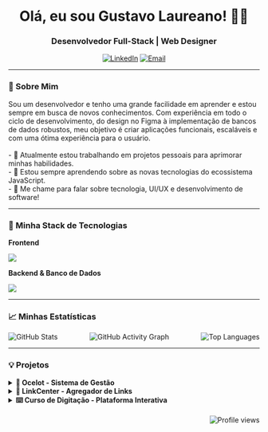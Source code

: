 <div align="center">
  <h1>Olá, eu sou Gustavo Laureano! 🐱‍💻 </h1>
  <h3>Desenvolvedor Full-Stack | Web Designer</h3>
</div>

<div align="center">
  <a href="https://www.linkedin.com/in/gustavolaureano/" target="_blank"><img src="https://img.shields.io/badge/LinkedIn-0077B5?style=for-the-badge&logo=linkedin&logoColor=white" alt="LinkedIn"></a>
  <a href="mailto:gustavolaureanodealmeida@gmail.com"><img src="https://img.shields.io/badge/Email-D14836?style=for-the-badge&logo=gmail&logoColor=white" alt="Email"></a>
</div>

---

### 🔎 Sobre Mim

<p>
  Sou um desenvolvedor e tenho uma grande facilidade em aprender e estou sempre em busca de novos conhecimentos. Com experiência em todo o ciclo de desenvolvimento, do design no Figma à implementação de bancos de dados robustos, meu objetivo é criar aplicações funcionais, escaláveis e com uma ótima experiência para o usuário.
  <br><br>
  - 🔭 Atualmente estou trabalhando em projetos pessoais para aprimorar minhas habilidades. 
  <br>
  - 🌱 Estou sempre aprendendo sobre as novas tecnologias do ecossistema JavaScript.
  <br>
  - 💬 Me chame para falar sobre tecnologia, UI/UX e desenvolvimento de software!
</p>

---

### 🚀 Minha Stack de Tecnologias

<div row>
  <div align="left">
    <p><strong>Frontend</strong></p>
    <img src="https://skillicons.dev/icons?i=react,tailwind,html,css,figma&perline=5" />
  </div>
  <div align="left">
    <p ><strong>Backend & Banco de Dados</strong></p>
    <img src="https://skillicons.dev/icons?i=ts,js,nodejs,docker,postgres&perline=5" />
  </div>
</div>

---

### 📈 Minhas Estatísticas

<div>
  <img align="left" src="https://github-readme-stats.vercel.app/api?username=gustavo-laureano&show_icons=true&theme=blue&include_all_commits=true&count_private=true" alt="GitHub Stats"/>
  <img align="right" src="https://github-readme-stats.vercel.app/api/top-langs/?username=gustavo-laureano&layout=compact&langs_count=8&theme=blue" alt="Top Languages"/>
</div>

<div align="center">
  <img src="https://github-readme-activity-graph.vercel.app/graph?username=gustavo-laureano&theme=react-dark&hide_border=true&area=true" alt="GitHub Activity Graph"/>
</div>

---

### 💡 Projetos

<details>
  <summary><strong>🐆 Ocelot - Sistema de Gestão</strong></summary>
  
  [/ocelot](https://github.com/gustavo-laureano/ocelot) 
  <p>Uma aplicação completa para gerenciamento de projetos, com funcionalidades de cadastro, relatórios e um dashboard interativo.</p>
  <strong>Tecnologias:</strong> <br>
  <img src="https://skillicons.dev/icons?i=react,ts,tailwind,docker" />
  <br>
</details>

<details>
  <summary><strong>🚀 LinkCenter - Agregador de Links</strong></summary>
  
  [/linkcenter](https://github.com/gustavo-laureano/linkcenter)
  <p>Um agregador de links de código aberto, construído para ser simples, rápido e totalmente personalizável. Ideal para centralizar todas as suas redes em um único lugar.</p>
  <strong>Tecnologias:</strong> <br>
  <img src="https://skillicons.dev/icons?i=html,css,js" />
  <br>
</details>

<details>
  <summary><a src=''><strong>⌨️ Curso de Digitação - Plataforma Interativa</strong></summary>

  [/curso-de-digitacao](https://github.com/gustavo-laureano/curso-de-digitacao)
  <p>Uma ferramenta web para ajudar usuários a melhorar sua velocidade e precisão de digitação através de lições e testes práticos.</p>
  <strong>Tecnologias:</strong> <br>
  <img src="https://skillicons.dev/icons?i=html,css,js" />
  <br>
</details>
<br>

<div align="right">
  <img src="https://komarev.com/ghpvc/?username=gustavo-laureano&color=3B74BE&style=for-the-badge" alt="Profile views"/>
</div>
